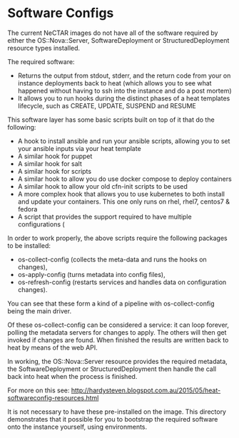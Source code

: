 # Software Configs

The current NeCTAR images do not have all of the software required by either the OS::Nova::Server, SoftwareDeployment or 
StructuredDeployment resource types installed.

The required software:

* Returns the output from stdout, stderr, and the return code from your on instance deployments back to heat 
  (which allows you to see what happened without having to ssh into the instance and do a post mortem)
* It allows you to run hooks during the distinct phases of a heat templates lifecycle, such as CREATE, UPDATE, 
  SUSPEND and RESUME

This software layer has some basic scripts built on top of it that do the following:

* A hook to install ansible and run your ansible scripts, allowing you to set your ansible inputs via your heat template
* A similar hook for puppet
* A similar hook for salt
* A similar hook for scripts
* A similar hook to allow you do use docker compose to deploy containers
* A similar hook to allow your old cfn-init scripts to be used
* A more complex hook that allows you to use kubernetes to both install and update your containers. 
  This one only runs on rhel, rhel7, centos7 & fedora
* A script that provides the support required to have multiple configurations (

In order to work properly, the above scripts require the following packages to be installed: 

* os-collect-config (collects the meta-data and runs the hooks on changes), 
* os-apply-config (turns metadata into config files),
* os-refresh-config (restarts services and handles data on configuration changes). 

You can see that these form a kind of a pipeline with os-collect-config being the main driver. 

Of these os-collect-config can be considered a service: it can loop forever, polling the metadata servers for 
changes to apply. The others will then get invoked if changes are found. When finished the results are written 
back to heat by means of the web API.

In working, the OS::Nova::Server resource provides the required metadata, the SoftwareDeployment or 
StructuredDeployment then handle the call back into heat when the process is finished.

For more on this see: http://hardysteven.blogspot.com.au/2015/05/heat-softwareconfig-resources.html

It is not necessary to have these pre-installed on the image. This directory demonstrates that it possible for you
to bootstrap the required software onto the instance yourself, using environments.

